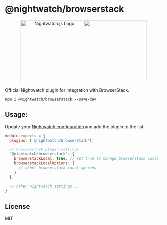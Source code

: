 # @nightwatch/browserstack

<p align=center>
  <img alt="Nightwatch.js Logo" src=".github/assets/nightwatch-logo.png" width=200 />
  <img src=".github/assets/browserstack-square.jpeg" width=200> 
</p>


Official Nightwatch plugin for integration with BrowserStack.

```
npm i @nightwatch/browserstack --save-dev
```

## Usage:

Update your [Nightwatch configuration](https://nightwatchjs.org/guide/configuration/overview.html) and add the plugin to the list:

```js
module.exports = {
  plugins: ['@nightwatch/browserstack'],
  
  // browserstack plugin settings...
  '@nightwatch/browserstack': {
    browserstackLocal: true, // set true to manage browserstack local tunnel. Defaults to false.
    browserstackLocalOptions: {
      // other browserstack local options
    }
  },

  // other nightwatch settings...
}
```
## License
MIT
